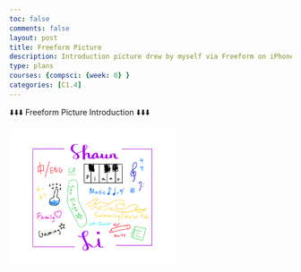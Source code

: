 ```yaml
---
toc: false
comments: false
layout: post
title: Freeform Picture
description: Introduction picture drew by myself via Freeform on iPhone
type: plans
courses: {compsci: {week: 0} }
categories: [C1.4]
---
```


⬇️⬇️⬇️ Freeform Picture Introduction ⬇️⬇️⬇️

<img src="images/IMG_0111.jpg" width="300"/>